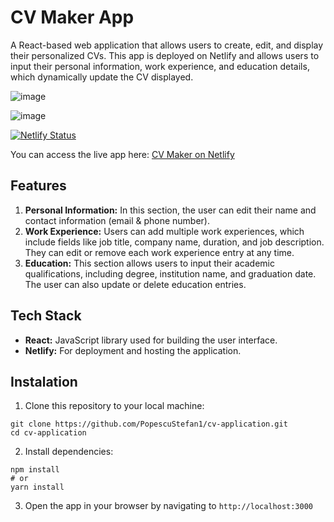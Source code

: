 # CV Maker App

A React-based web application that allows users to create, edit, and display their personalized CVs. This app is deployed on Netlify and allows users to input their personal information, work experience, and education details, which dynamically update the CV displayed.

![image](https://github.com/user-attachments/assets/f9462e00-7158-46d4-9900-915b660bb32d)

![image](https://github.com/user-attachments/assets/45664524-4bf4-49a9-ae59-f8efa52f0465)

[![Netlify Status](https://api.netlify.com/api/v1/badges/1b6b47d6-41a7-4165-a56a-92bec20799d2/deploy-status)](https://app.netlify.com/sites/stellar-caramel-ff4628/deploys)

You can access the live app here: [CV Maker on Netlify](https://stellar-caramel-ff4628.netlify.app/)

## Features
1. **Personal Information:** In this section, the user can edit their name and contact information (email & phone number).
2. **Work Experience:** Users can add multiple work experiences, which include fields like job title, company name, duration, and job description. They can edit or remove each work experience entry at any time.
3. **Education:** This section allows users to input their academic qualifications, including degree, institution name, and graduation date. The user can also update or delete education entries.

## Tech Stack
- **React:** JavaScript library used for building the user interface.
- **Netlify:** For deployment and hosting the application.

## Instalation
1. Clone this repository to your local machine:
```
git clone https://github.com/PopescuStefan1/cv-application.git
cd cv-application
```
2. Install dependencies:
```
npm install
# or
yarn install
```
3. Open the app in your browser by navigating to ```http://localhost:3000```
